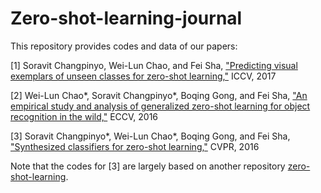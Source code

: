 # Zero-shot-learning-journal

This repository provides codes and data of our papers:

[1] Soravit Changpinyo, Wei-Lun Chao, and Fei Sha, ["Predicting visual exemplars of unseen classes for zero-shot learning,"](http://openaccess.thecvf.com/content_cvpr_2018/papers/Verma_Generalized_Zero-Shot_Learning_CVPR_2018_paper.pdf) ICCV, 2017

[2] Wei-Lun Chao*, Soravit Changpinyo*, Boqing Gong, and Fei Sha, ["An empirical study and analysis of generalized zero-shot learning for object recognition in the wild,"](https://arxiv.org/pdf/1605.04253.pdf) ECCV, 2016

[3] Soravit Changpinyo*, Wei-Lun Chao*, Boqing Gong, and Fei Sha, ["Synthesized classifiers for zero-shot learning,"](https://www.cv-foundation.org/openaccess/content_cvpr_2016/papers/Changpinyo_Synthesized_Classifiers_for_CVPR_2016_paper.pdf) CVPR, 2016 

Note that the codes for [3] are largely based on another repository [zero-shot-learning](https://github.com/pujols/zero-shot-learning).
